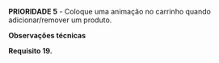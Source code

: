 **PRIORIDADE 5** - Coloque uma animação no carrinho quando adicionar/remover um produto.

**Observações técnicas**

**Requisito 19.**
